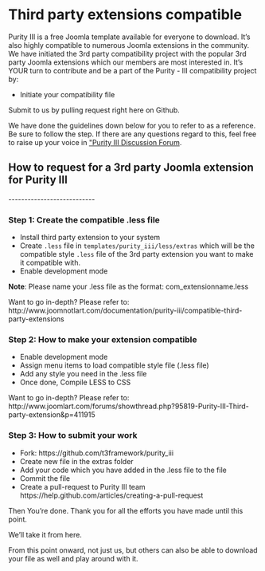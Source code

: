 <h1>Third party extensions compatible</h1>

<p>Purity III is a free Joomla template available for everyone to download. It’s also highly compatible 
to numerous Joomla extensions in the community. We have initiated the 3rd party compatibility project with the popular 3rd party Joomla extensions which our members are most interested in. It’s YOUR turn to contribute and be a part of the Purity - III compatibility project by:</p>
<ul>
<li>Initiate your compatibility file </li>
</ul>

<p>Submit to us by pulling request right here on Github.</p>

<p>We have done the guidelines down below for you to refer to as a reference. Be sure to follow the step. If there are any questions regard to this, feel free to raise up your voice in <a href="http://www.joomlart.com/forums/forumdisplay.php?542-Purity-III">"Purity III Discussion Forum</a>.</p> 

<h2>How to request for a 3rd party Joomla extension for Purity III</h2>
---------------------------

<h3>Step 1: Create the compatible .less file</h3>

<ul>
<li>Install third party extension to your system</li>
<li>Create <code>.less</code> file in <code>templates/purity_iii/less/extras</code> which will be the compatible style <code>.less</code> file of the 3rd party extension you want to make it compatible with.</li></li>
<li>Enable development mode</li>
</ul>

<p><b>Note</b>: Please name your .less file as the format: com_extensionname.less</p>

<p>Want to go in-depth? Please refer to: http://www.joomnotlart.com/documentation/purity-iii/compatible-third-party-extensions</p>

<h3>Step 2: How to make your extension compatible</h3>

<ul>
<li>Enable development mode</li>
<li>Assign menu items to load compatible style file (.less file)</li>
<li>Add any style you need in the .less file</li>
<li>Once done, Compile LESS to CSS</li>
</ul>

<p>Want to go in-depth? Please refer to: http://www.joomlart.com/forums/showthread.php?95819-Purity-III-Third-party-extension&p=411915</p>

<h3>Step 3:  How to submit your work</h3>

<ul>
<li>Fork: https://github.com/t3framework/purity_iii</li>
<li>Create new file in the extras folder</li>
<li>Add your code which you have added in the .less file to the file</li>
<li>Commit the file</li>
<li>Create a pull-request to Purity III team https://help.github.com/articles/creating-a-pull-request</li>
</ul>

<p>Then You’re done. Thank you for all the efforts you have made until this point. </p>

<p>We’ll take it from here. </p>

<p>From this point onward, not just us, but others can also be able to download your file as well and play around with it.</p>


